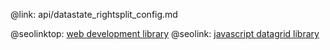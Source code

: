 @link: api/datastate_rightsplit_config.md

@seolinktop: [web development library](https://webix.com)
@seolink: [javascript datagrid library](https://webix.com/widget/datatable/)